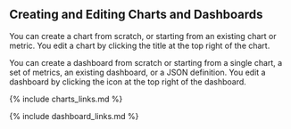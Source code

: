 ## Creating and Editing Charts and Dashboards

You can create a chart from scratch, or starting from an existing chart or metric. You edit a chart by clicking the
title at the top right of the chart.

You can create a dashboard from scratch or starting from a single chart, a set of metrics, an existing dashboard, or a
JSON definition. You edit a dashboard by clicking the <i class="icon-pencil"/></i> icon at the top right of the dashboard.

{% include charts_links.md %}

{% include dashboard_links.md %}
